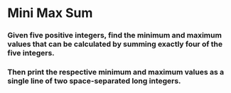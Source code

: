 # Mini Max Sum
### Given five positive integers, find the minimum and maximum values that can be calculated by summing exactly four of the five integers. 
### Then print the respective minimum and maximum values as a single line of two space-separated long integers.
